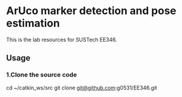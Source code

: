 # ArUco marker detection and pose estimation
This is the lab resources for SUSTech EE346.
## Usage
### 1.Clone the source code
cd ~/catkin_ws/src
git clone git@github.com:g0531/EE346.git
